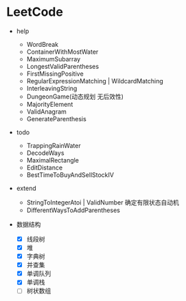 # LeetCode
- help
  - WordBreak
  - ContainerWithMostWater
  - MaximumSubarray
  - LongestValidParentheses
  - FirstMissingPositive
  - RegularExpressionMatching | WildcardMatching
  - InterleavingString
  - DungeonGame(动态规划 无后效性)
  - MajorityElement
  - ValidAnagram
  - GenerateParenthesis
- todo
  - TrappingRainWater
  - DecodeWays
  - MaximalRectangle
  - EditDistance
  - BestTimeToBuyAndSellStockIV
- extend
  - StringToIntegerAtoi | ValidNumber 确定有限状态自动机
  - DifferentWaysToAddParentheses
  
- 数据结构
  - [x] 线段树 
  - [x] 堆
  - [x] 字典树
  - [x] 并查集
  - [x] 单调队列
  - [x] 单调栈
  - [ ] 树状数组